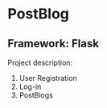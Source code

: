 # PostBlog <br/>
## Framework: Flask <br/>
Project description: <br/>
1. User Registration <br/>
2. Log-in <br/>
3. PostBlogs <br/>
